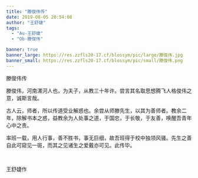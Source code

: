 ```yaml
---
title: "滕俊伟传"
date: 2019-08-05 20:54:08
author: "王舒婕"
tags: 
  - "Au-王舒婕"
  - "Ob-滕俊伟"

banner: true
banner_large: https://res.zzfls20-17.cf/blossym/pic/large/滕俊伟.jpg
banner_small: https://res.zzfls20-17.cf/blossym/pic/small/滕俊伟.png
---
```


<p>滕俊伟传</p>
<p>滕俊伟，河南漯河人也，为夫子，从教三十年许。尝言其名取思想腾飞人格俊伟之意，诚斯言哉。</p>
<p>古人云，师者，所以传道受业解惑也。余尝从师滕先生，以其为善师者。教余二年，除解书本之惑，益教余为人处事之道，于国忠，于长敬，于友善，唤醒吾青年心中之责。</p>
<p>率班一载，用人行事，善不胜书，事无巨细，故吾班得于校中独领风骚。先生之善自此可窥见一斑，而其之见诸生之爱戴亦可见。此传毕。</p>
<p>&nbsp;</p>
<p>王舒婕作</p>
